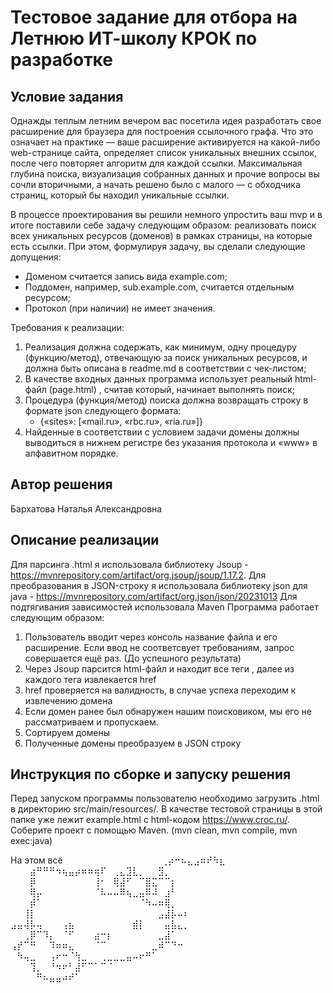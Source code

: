 # Тестовое задание для отбора на Летнюю ИТ-школу КРОК по разработке

## Условие задания
Однажды теплым летним вечером вас посетила идея разработать свое расширение для браузера для построения ссылочного графа. Что это означает на практике — ваше расширение активируется на какой-либо web-странице сайта, определяет список уникальных внешних ссылок, после чего повторяет алгоритм для каждой ссылки. Максимальная глубина поиска, визуализация собранных данных и прочие вопросы вы сочли вторичными, а начать решено было с малого — с обходчика страниц, который бы находил уникальные ссылки.

В процессе проектирования вы решили немного упростить ваш mvp и в итоге поставили себе задачу следующим образом: реализовать поиск всех уникальных ресурсов (доменов) в рамках страницы, на которые есть ссылки. При этом, формулируя задачу, вы сделали следующие допущения:
- Доменом считается запись вида example.com;
- Поддомен, например, sub.example.com,  считается отдельным ресурсом;
- Протокол (при наличии) не имеет значения.

Требования к реализации:
1. Реализация должна содержать, как минимум, одну процедуру (функцию/метод), отвечающую за поиск уникальных ресурсов, и должна быть описана в readme.md в соответствии с чек-листом;
2. В качестве входных данных программа использует реальный html-файл (page.html)	, считав который, начинает выполнять поиск;
3. Процедура (функция/метод) поиска должна возвращать строку в формате json следующего формата:
   - {«sites»: [«mail.ru», «rbc.ru», «ria.ru»]}
4. Найденные в соответствии с условием задачи домены должны выводиться в нижнем регистре без указания протокола и «www» в алфавитном порядке.

## Автор решения
Бархатова Наталья Александровна

## Описание реализации
Для парсинга .html я использовала библиотеку Jsoup - https://mvnrepository.com/artifact/org.jsoup/jsoup/1.17.2.
Для преобразования в JSON-строку я использовала библиотеку json для java - https://mvnrepository.com/artifact/org.json/json/20231013
Для подтягивания зависимостей использовала Maven
Программа работает следующим образом:
1) Пользователь вводит через консоль название файла и его расширение. Если ввод не соответсвует требованиям, запрос совершается ещё раз. (До успешного результата)
2) Через Jsoup парсится html-файл и находит все теги <a>, далее из каждого тега извлекается href
3) href проверяется на валидность, в случае успеха переходим к извлечению домена
4) Если домен ранее был обнаружен нашим поисковиком, мы его не рассматриваем и пропускаем.
5) Сортируем домены
6) Полученные домены преобразуем в JSON строку

## Инструкция по сборке и запуску решения

Перед запуском программы пользователю необходимо загрузить .html в директорию src/main/resources/. 
В качестве тестовой страницы в этой папке уже лежит example.html с html-кодом https://www.croc.ru/.
Соберите проект с помощью Maven. (mvn clean, mvn compile, mvn exec:java)

На этом всё
⠀⠀⠀⠀⠀⠀⠀⠀⠀⠀⠀⠀⠀⠀⠀⢀⡴⠒⠦⣄⣠⠶⠞⠳⣆⠀⠀⠀⠀
⠀⠀⠀⣴⠛⠛⠛⠲⢦⣤⡴⠶⠶⢶⠏⠀⢀⣄⣹⣇⡀⠀⠀⣻⡀⠀⠀⠀
⠀⠀⠀⡿⠀⠀⠀⠀⠀⠀⠀⠀⠀⢸⠂⠀⢿⣼⠋⠀⠉⣿⣍⠉⠉⡆⠀⠀
⠀⠀⠀⢿⡤⠀⠀⠀⠀⠀⠀⠀⠀⠈⠧⠤⠤⠿⢦⣀⣤⠿⠼⠀⣰⠃⠀⠀
⠀⠀⠀⡾⠁⠀⠀⠀⠀⠀⠀⠀⠀⠀⠀⠀⠀⠀⠀⠀⠈⠳⠤⠶⢿⡀⠀⠀
⠀⠀⢸⡇⠀⠀⠀⠀⠀⠀⠀⠀⠀⠀⠀⠀⠀⠀⠀⠀⠀⠀⠀⣠⣼⡧⠤⠆
⣠⣤⢼⡧⢤⠀⠀⠀⢠⣦⠀⠀⠀⠀⠀⠀⠀⠀⠀⣾⡇⠀⠀⠀⣤⣧⣄⡀
⠀⠀⢀⡿⠉⠹⡄⠀⠈⠋⠀⠀⠀⣴⠒⡆⠀⠀⠀⠀⠀⠀⠀⣀⣼⠁⠀⠀
⢠⡞⠉⠛⠀⠀⠹⠶⠶⣄⠀⠀⠀⠈⠉⠀⠀⠀⠀⠀⠀⠀⣀⠾⠉⠙⠒⠀
⠀⠳⢤⣀⠀⠀⢠⠖⠒⠈⢳⣀⠀⠀⢀⣀⣀⣀⣤⠤⠖⠛⠁⠀⠀⠀⠀⠀
⠀⠀⠀⢹⡀⠀⠘⠲⠖⠃⣼⠋⠉⠁⠉⠈⠀⠀⠀⠀⠀⠀⠀⠀⠀⠀⠀⠀
⠀⠀⠀⠀⠛⠦⣤⣤⠴⠞⠁⠀⠀⠀⠀⠀⠀⠀⠀⠀⠀⠀⠀⠀⠀⠀⠀⠀

